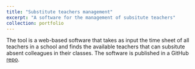 ```yaml
---
title: "Substitute teachers management"
excerpt: "A software for the management of subsitute teachers"
collection: portfolio
---
```


The tool is a web-based software that takes as input the time sheet of all teachers in a school and finds the available teachers that can subsitute absent colleagues in their classes. The software is published in a GitHub [repo](https://github.com/ITIS-Zuccante/SostituzioniOrarieWebApp).